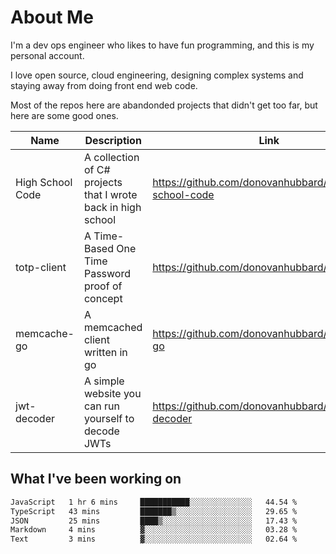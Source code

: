 # About Me

I'm a dev ops engineer who likes to have fun programming, and this is my personal account.

I love open source, cloud engineering, designing complex systems and staying away from doing front end web code.

Most of the repos here are abandonded projects that didn't get too far, but here are some good ones.

| Name       | Description           | Link  |
| ------------- |-------------| -----|
| High School Code | A collection of C# projects that I wrote back in high school | https://github.com/donovanhubbard/high-school-code |
| totp-client | A Time-Based One Time Password proof of concept | https://github.com/donovanhubbard/totp-client |
| memcache-go | A memcached client written in go | https://github.com/donovanhubbard/memcache-go |
| jwt-decoder | A simple website you can run yourself to decode JWTs | https://github.com/donovanhubbard/jwt-decoder |


## What I've been working on

<!--START_SECTION:waka-->

```txt
JavaScript   1 hr 6 mins     ███████████░░░░░░░░░░░░░░   44.54 %
TypeScript   43 mins         ███████▒░░░░░░░░░░░░░░░░░   29.65 %
JSON         25 mins         ████▒░░░░░░░░░░░░░░░░░░░░   17.43 %
Markdown     4 mins          ▓░░░░░░░░░░░░░░░░░░░░░░░░   03.28 %
Text         3 mins          ▓░░░░░░░░░░░░░░░░░░░░░░░░   02.64 %
```

<!--END_SECTION:waka-->
